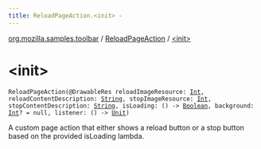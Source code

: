 ```yaml
---
title: ReloadPageAction.<init> - 
---
```


[org.mozilla.samples.toolbar](../index.html) / [ReloadPageAction](index.html) / [&lt;init&gt;](./-init-.html)

# &lt;init&gt;

`ReloadPageAction(@DrawableRes reloadImageResource: `[`Int`](https://kotlinlang.org/api/latest/jvm/stdlib/kotlin/-int/index.html)`, reloadContentDescription: `[`String`](https://kotlinlang.org/api/latest/jvm/stdlib/kotlin/-string/index.html)`, stopImageResource: `[`Int`](https://kotlinlang.org/api/latest/jvm/stdlib/kotlin/-int/index.html)`, stopContentDescription: `[`String`](https://kotlinlang.org/api/latest/jvm/stdlib/kotlin/-string/index.html)`, isLoading: () -> `[`Boolean`](https://kotlinlang.org/api/latest/jvm/stdlib/kotlin/-boolean/index.html)`, background: `[`Int`](https://kotlinlang.org/api/latest/jvm/stdlib/kotlin/-int/index.html)`? = null, listener: () -> `[`Unit`](https://kotlinlang.org/api/latest/jvm/stdlib/kotlin/-unit/index.html)`)`

A custom page action that either shows a reload button or a stop button based on the provided
isLoading lambda.

